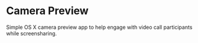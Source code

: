 # Camera Preview

Simple OS X camera preview app to help engage with video call participants while screensharing.
